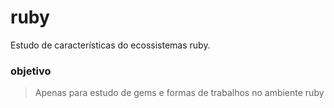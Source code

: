 # ruby
Estudo de características do ecossistemas ruby.

### objetivo
> Apenas para estudo de gems e formas de trabalhos no ambiente ruby
